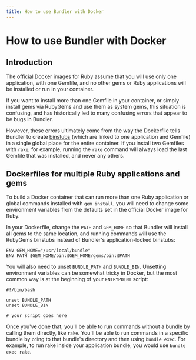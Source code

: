 ```yaml
---
title: How to use Bundler with Docker
---
```


# How to use Bundler with Docker

## Introduction

The official Docker images for Ruby assume that you will use only one application, with one Gemfile, and no other gems or Ruby applications will be installed or run in your container.

If you want to install more than one Gemfile in your container, or simply install gems via RubyGems and use them as system gems, this situation is confusing, and has historically led to many confusing errors that appear to be bugs in Bundler.

However, these errors ultimately come from the way the Dockerfile tells Bundler to create [binstubs](https://bundler.io/v1.16/man/bundle-binstubs.1.html) (which are linked to one application and Gemfile) in a single global place for the entire container. If you install two Gemfiles with `rake`, for example, running the `rake` command will always load the last Gemfile that was installed, and never any others.

## Dockerfiles for multiple Ruby applications and gems

To build a Docker container that can run more than one Ruby application or global commands installed with `gem install`, you will need to change some environment variables from the defaults set in the official Docker image for Ruby.

In your Dockerfile, change the `PATH` and `GEM_HOME` so that Bundler will install all gems to the same location, and running commands will use the RubyGems binstubs instead of Bundler's application-locked binstubs:

    ENV GEM_HOME="/usr/local/bundle"
    ENV PATH $GEM_HOME/bin:$GEM_HOME/gems/bin:$PATH

You will also need to unset `BUNDLE_PATH` and `BUNDLE_BIN`. Unsetting environment variables can be somewhat tricky in Docker, but the most common way is at the beginning of your `ENTRYPOINT` script:

    #!/bin/bash

    unset BUNDLE_PATH
    unset BUNDLE_BIN

    # your script goes here

Once you've done that, you'll be able to run commands without a bundle by calling them directly, like `rake`. You'll be able to run commands in a specific bundle by `cd`ing to that bundle's directory and then using `bundle exec`. For example, to run rake inside your application bundle, you would use `bundle exec rake`.
